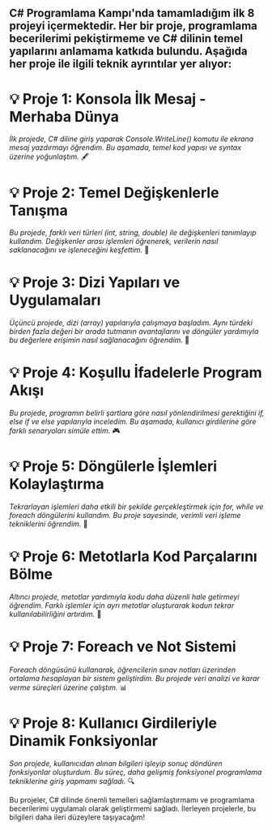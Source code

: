 ## C# Programlama Kampı'nda tamamladığım ilk 8 projeyi içermektedir. Her bir proje, programlama becerilerimi pekiştirmeme ve C# dilinin temel yapılarını anlamama katkıda bulundu. Aşağıda her proje ile ilgili teknik ayrıntılar yer alıyor:


# 💡 Proje 1: Konsola İlk Mesaj - Merhaba Dünya
*İlk projede, C# diline giriş yaparak Console.WriteLine() komutu ile ekrana mesaj yazdırmayı öğrendim. Bu aşamada, temel kod yapısı ve syntax üzerine yoğunlaştım.* 🖋️

# 💡 Proje 2: Temel Değişkenlerle Tanışma
*Bu projede, farklı veri türleri (int, string, double) ile değişkenleri tanımlayıp kullandım. Değişkenler arası işlemleri öğrenerek, verilerin nasıl saklanacağını ve işleneceğini keşfettim.* 📌

# 💡 Proje 3: Dizi Yapıları ve Uygulamaları
*Üçüncü projede, dizi (array) yapılarıyla çalışmaya başladım. Aynı türdeki birden fazla değeri bir arada tutmanın avantajlarını ve döngüler yardımıyla bu değerlere erişimin nasıl sağlanacağını öğrendim.* 📂

# 💡 Proje 4: Koşullu İfadelerle Program Akışı
*Bu projede, programın belirli şartlara göre nasıl yönlendirilmesi gerektiğini if, else if ve else yapılarıyla inceledim. Bu aşamada, kullanıcı girdilerine göre farklı senaryoları simüle ettim.* 🎮

# 💡 Proje 5: Döngülerle İşlemleri Kolaylaştırma
*Tekrarlayan işlemleri daha etkili bir şekilde gerçekleştirmek için for, while ve foreach döngülerini kullandım. Bu proje sayesinde, verimli veri işleme tekniklerini öğrendim.* 🔁

# 💡 Proje 6: Metotlarla Kod Parçalarını Bölme
*Altıncı projede, metotlar yardımıyla kodu daha düzenli hale getirmeyi öğrendim. Farklı işlemler için ayrı metotlar oluşturarak kodun tekrar kullanılabilirliğini artırdım.* 🔨

# 💡 Proje 7: Foreach ve Not Sistemi
*Foreach döngüsünü kullanarak, öğrencilerin sınav notları üzerinden ortalama hesaplayan bir sistem geliştirdim. Bu projede veri analizi ve karar verme süreçleri üzerine çalıştım.* 📊

# 💡 Proje 8: Kullanıcı Girdileriyle Dinamik Fonksiyonlar
*Son projede, kullanıcıdan alınan bilgileri işleyip sonuç döndüren fonksiyonlar oluşturdum. Bu süreç, daha gelişmiş fonksiyonel programlama tekniklerine giriş yapmamı sağladı.* 🔍

Bu projeler, C# dilinde önemli temelleri sağlamlaştırmamı ve programlama becerilerimi uygulamalı olarak geliştirmemi sağladı. İlerleyen projelerle, bu bilgileri daha ileri düzeylere taşıyacağım!
